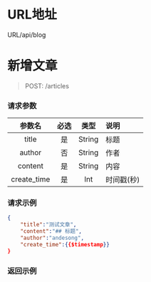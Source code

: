 # URL地址
 URL/api/blog

# 新增文章
> POST:  /articles
### 请求参数
 参数名| 必选| 类型| 说明 
 :---:|:---:|:---:|:---| 
title | 是 | String | 标题
author   | 否 | String| 作者
content | 是 | String | 内容
create_time | 是 | Int | 时间戳(秒)

### 请求示例
```json
{
	"title":"测试文章",
	"content":"## 标题",
	"author":"andesong",
	"create_time":{{$timestamp}}
}
```
### 返回示例
```